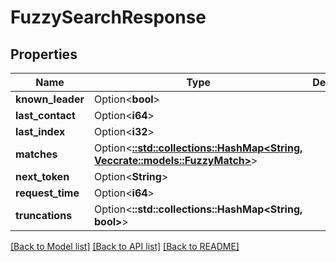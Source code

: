 # FuzzySearchResponse

## Properties

Name | Type | Description | Notes
------------ | ------------- | ------------- | -------------
**known_leader** | Option<**bool**> |  | [optional]
**last_contact** | Option<**i64**> |  | [optional]
**last_index** | Option<**i32**> |  | [optional]
**matches** | Option<[**::std::collections::HashMap<String, Vec<crate::models::FuzzyMatch>>**](array.md)> |  | [optional]
**next_token** | Option<**String**> |  | [optional]
**request_time** | Option<**i64**> |  | [optional]
**truncations** | Option<**::std::collections::HashMap<String, bool>**> |  | [optional]

[[Back to Model list]](../README.md#documentation-for-models) [[Back to API list]](../README.md#documentation-for-api-endpoints) [[Back to README]](../README.md)



